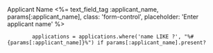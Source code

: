<div class="col-md-3">
        <div class="form-group">
          <label for="applicant-name">Applicant Name</label>
          <%= text_field_tag :applicant_name, params[:applicant_name], class: 'form-control', placeholder: 'Enter applicant name' %>
        </div>
      </div>

            applications = applications.where('name LIKE ?', "%#{params[:applicant_name]}%") if params[:applicant_name].present?

